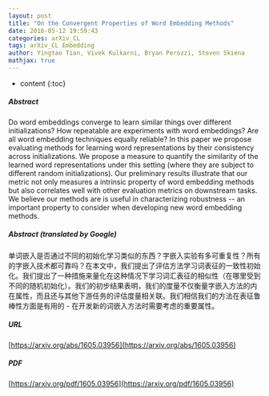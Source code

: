 ```yaml
---
layout: post
title: "On the Convergent Properties of Word Embedding Methods"
date: 2016-05-12 19:59:43
categories: arXiv_CL
tags: arXiv_CL Embedding
author: Yingtao Tian, Vivek Kulkarni, Bryan Perozzi, Steven Skiena
mathjax: true
---
```


* content
{:toc}

##### Abstract
Do word embeddings converge to learn similar things over different initializations? How repeatable are experiments with word embeddings? Are all word embedding techniques equally reliable? In this paper we propose evaluating methods for learning word representations by their consistency across initializations. We propose a measure to quantify the similarity of the learned word representations under this setting (where they are subject to different random initializations). Our preliminary results illustrate that our metric not only measures a intrinsic property of word embedding methods but also correlates well with other evaluation metrics on downstream tasks. We believe our methods are is useful in characterizing robustness -- an important property to consider when developing new word embedding methods.

##### Abstract (translated by Google)
单词嵌入是否通过不同的初始化学习类似的东西？字嵌入实验有多可重复性？所有的字嵌入技术都可靠吗？在本文中，我们提出了评估方法学习词表征的一致性初始化。我们提出了一种措施来量化在这种情况下学习词汇表征的相似性（在哪里受到不同的随机初始化）。我们的初步结果表明，我们的度量不仅衡量字嵌入方法的内在属性，而且还与其他下游任务的评估度量相关联。我们相信我们的方法在表征鲁棒性方面是有用的 - 在开发新的词嵌入方法时需要考虑的重要属性。

##### URL
[https://arxiv.org/abs/1605.03956](https://arxiv.org/abs/1605.03956)

##### PDF
[https://arxiv.org/pdf/1605.03956](https://arxiv.org/pdf/1605.03956)

